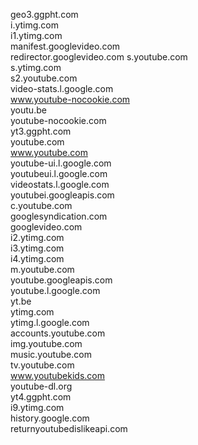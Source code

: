 geo3.ggpht.com  
i.ytimg.com  
i1.ytimg.com  
manifest.googlevideo.com  
redirector.googlevideo.com
s.youtube.com  
s.ytimg.com  
s2.youtube.com  
video-stats.l.google.com  
www.youtube-nocookie.com  
youtu.be  
youtube-nocookie.com  
yt3.ggpht.com  
youtube.com  
www.youtube.com  
youtube-ui.l.google.com  
youtubeui.l.google.com  
videostats.l.google.com  
youtubei.googleapis.com  
c.youtube.com  
googlesyndication.com  
googlevideo.com  
i2.ytimg.com  
i3.ytimg.com  
i4.ytimg.com  
m.youtube.com  
youtube.googleapis.com  
youtube.l.google.com  
yt.be  
ytimg.com  
ytimg.l.google.com  
accounts.youtube.com  
img.youtube.com  
music.youtube.com  
tv.youtube.com  
www.youtubekids.com  
youtube-dl.org  
yt4.ggpht.com  
i9.ytimg.com  
history.google.com  
returnyoutubedislikeapi.com  
